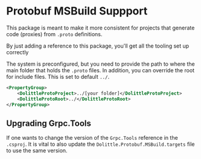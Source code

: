 # Protobuf MSBuild Suppport

This package is meant to make it more consistent for projects that generate code (proxies)
from `.proto` definitions.

By just adding a reference to this package, you'll get all the tooling set up correctly

The system is preconfigured, but you need to provide the path to where the main folder that
holds the `.proto` files. In addition, you can override the root for include files.
This is set to default `../`.

```xml
<PropertyGroup>
    <DolittleProtoProject>../[your folder]</DolittleProtoProject>
    <DolittleProtoRoot>../</DolittleProtoRoot>
</PropertyGroup>
```

## Upgrading Grpc.Tools

If one wants to change the version of the `Grpc.Tools` reference in the `.csproj`. It is vital
to also update the `Dolittle.Protobuf.MSBuild.targets` file to use the same version.